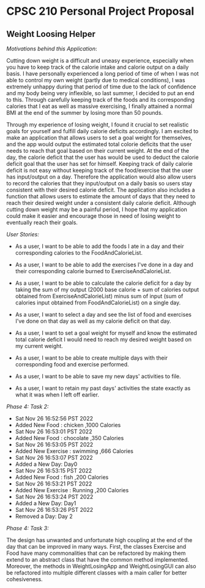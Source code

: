# CPSC 210 Personal Project Proposal

## Weight Loosing Helper

 *Motivations behind this Application*:

Cutting down weight is a difficult and uneasy experience, especially when
you have to keep track of the calorie intake and calorie output on a daily basis.
I have personally experienced a long period of time of when I was not able to
control my own weight (partly due to medical conditions),  I was extremely
unhappy during that period of time due to the lack of confidence and my body being very
inflexible, so last summer, I decided to put an end to this. Through carefully
keeping track of the foods and its corresponding calories that I eat as well as 
massive exercising, I finally attained a normal BMI at the 
end of the summer by losing more than 50 pounds. 

Through my experience of losing weight, I found it crucial
to set realistic goals for yourself and fulfill daily calorie
deficits accordingly. I am excited to make an application
that allows users to set a goal weight for themselves, and the app
would output the estimated total colorie deficits that the user needs
to reach that goal based on their current weight. At the end of the day,
the calorie deficit that the user has would be used to deduct the calorie deficit goal that the user
has set for himself. Keeping track of daily calorie deficit is not easy
without keeping track of the food/exercise that the user has input/output
on a day. Therefore the application would also allow users to record
the calories that they input/output on a daily basis so users
stay consistent with their desired calorie deficit. The application also
includes a function that allows users to estimate the amount of days that
they need to reach their desired weight under a consistent daily calorie
deficit. Although cutting down weight may be a painful period, I hope that my application
could make it easier and encourage those in need of losing weight
to eventually reach their goals.


 *User Stories:*

- As a user, I want to be able to add the foods I ate in a day and their
corresponding calories to the FoodAndCalorieList.
- As a user, I want to be able to add the exercises I've done
in a day and their corresponding calorie burned to ExerciseAndCalorieList.
- As a user, I want to be able to calculate the calorie deficit for a
day by taking the sum of my output (2000 base calorie + sum of calories
output obtained from ExerciseAndCalorieList) minus sum of input
(sum of calories input obtained from FoodAndCalorieList) on a single day.
- As a user, I want to select a day and see the list of food and exercises
I've done on that day as well as my calorie deficit on that day.

- As a user, I want to set a goal weight for myself and know the 
estimated total calorie deficit I would need to reach
my desired weight based on my current weight.
- As a user, I want to be able to create multiple days with
their corresponding food and exercise performed.





- As a user, I want to be able to save my new days' activities to file.
- As a user, I want to retain my past days' activities the state exactly
as what it was when I left off earlier.


 

*Phase 4: Task 2:*

- Sat Nov 26 16:52:56 PST 2022
- Added New Food : chicken ,1000 Calories
- Sat Nov 26 16:53:01 PST 2022
- Added New Food : chocolate ,350 Calories
- Sat Nov 26 16:53:05 PST 2022
- Added New Exercise : swimming ,666 Calories
- Sat Nov 26 16:53:07 PST 2022
- Added a New Day: Day0
- Sat Nov 26 16:53:15 PST 2022
- Added New Food : fish ,200 Calories
- Sat Nov 26 16:53:21 PST 2022
- Added New Exercise : Running ,200 Calories
- Sat Nov 26 16:53:24 PST 2022
- Added a New Day: Day1
- Sat Nov 26 16:53:26 PST 2022
- Removed a Day: Day 2

*Phase 4: Task 3:*

The design has unwanted and unfortunate high coupling at the 
end of the day that can be improved in many ways. First,
the classes Exercise and Food have many commonalities that 
can be refactored by making them extend to an abstract class
that have the common method implemented. Moreover, the methods in
WeightLosingApp and WeightLosingGUI can also be refactored
into multiple different classes with a main caller for better
cohesiveness. 


